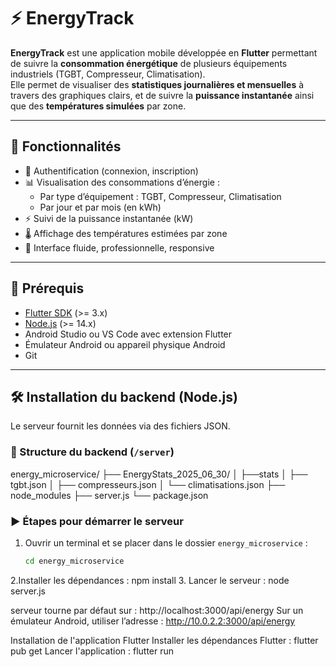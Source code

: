 # ⚡ EnergyTrack

**EnergyTrack** est une application mobile développée en **Flutter** permettant de suivre la **consommation énergétique** de plusieurs équipements industriels (TGBT, Compresseur, Climatisation).  
Elle permet de visualiser des **statistiques journalières et mensuelles** à travers des graphiques clairs, et de suivre la **puissance instantanée** ainsi que des **températures simulées** par zone.

---

## 📱 Fonctionnalités

- 🔐 Authentification (connexion, inscription)
- 📊 Visualisation des consommations d’énergie :
  - Par type d’équipement : TGBT, Compresseur, Climatisation
  - Par jour et par mois (en kWh)
- ⚡ Suivi de la puissance instantanée (kW)
- 🌡️ Affichage des températures estimées par zone
- 🧠 Interface fluide, professionnelle, responsive

---

## 🔧 Prérequis

- [Flutter SDK](https://docs.flutter.dev/get-started/install) (>= 3.x)
- [Node.js](https://nodejs.org/) (>= 14.x)
- Android Studio ou VS Code avec extension Flutter
- Émulateur Android ou appareil physique Android
- Git

---

## 🛠️ Installation du backend (Node.js)

Le serveur fournit les données via des fichiers JSON.

### 📁 Structure du backend (`/server`)

energy_microservice/
├── EnergyStats_2025_06_30/
│   ├──stats
│             ├── tgbt.json
│             ├── compresseurs.json
│             └── climatisations.json
├── node_modules 
├── server.js
└── package.json



### ▶️ Étapes pour démarrer le serveur

1. Ouvrir un terminal et se placer dans le dossier `energy_microservice` :
   ```bash
   cd energy_microservice
2.Installer les dépendances : npm install
3. Lancer le serveur : node server.js


serveur tourne par défaut sur :
http://localhost:3000/api/energy
Sur un émulateur Android, utiliser l’adresse :
http://10.0.2.2:3000/api/energy

 Installation de l'application Flutter
  Installer les dépendances Flutter : flutter pub get
  Lancer l'application : flutter run


